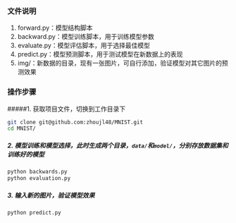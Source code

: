
### 文件说明

1. forward.py：模型结构脚本
2. backward.py：模型训练脚本，用于训练模型参数
3. evaluate.py：模型评估脚本，用于选择最佳模型
4. predict.py：模型预测脚本，用于测试模型在新数据上的表现
5. img/：新数据的目录，现有一张图片，可自行添加，验证模型对其它图片的预测效果



### 操作步骤

#####1. 获取项目文件，切换到工作目录下
```bash
git clone git@github.com:zhoujl48/MNIST.git
cd MNIST/
```

##### 2. 模型训练和模型选择，此时生成两个目录，`data/`和`model/`，分别存放数据集和训练好的模型
```bash
python backwards.py
python evaluation.py
```

##### 3. 输入新的图片，验证模型效果
```bash
python predict.py
```
